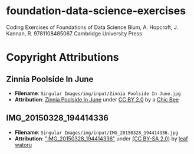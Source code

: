 # foundation-data-science-exercises
Coding Exercises of Foundations of Data Science  Blum, A. Hopcroft, J.  Kannan, R.  9781108485067  Cambridge University Press


# Copyright Attributions

## Zinnia Poolside In June
* **Filename**: `Singular Images/img/input/Zinnia Poolside In June.jpg`
* **Attribution**: [Zinnia Poolside In June](https://www.flickr.com/photos/80454089@N00/50872934753/) under [CC BY 2.0](https://creativecommons.org/licenses/by/2.0/) by a [Chic Bee](https://www.flickr.com/people/80454089@N00/)

## IMG_20150328_194414336
* **Filename**: `Singular Images/img/input/IMG_20150328_194414336.jpg`
* **Attribution**: ["IMG_20150328_194414336"](https://www.flickr.com/photos/leaf-watoru/17262235765/) under [(CC BY-SA 2.0)](https://creativecommons.org/licenses/by-sa/2.0/) by [leaf watoru](https://www.flickr.com/people/leaf-watoru/)